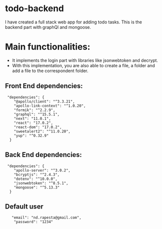 # todo-backend

I have created a full stack web app for adding todo tasks. This is the backend part with graphQl and mongoose. 

# Main functionalities:
- It implements the login part with libraries like jsonwebtoken and decrypt.
- With this implementation, you are also able to create a file, a folder and add a file to the correspondent folder.
 
## Front End dependencies:
```
 "dependencies": {
    "@apollo/client": "^3.3.21",
    "apollo-link-context": "^1.0.20",
    "formik": "^2.2.9",
    "graphql": "^15.5.1",
    "next": "11.0.1",
    "react": "17.0.2",
    "react-dom": "17.0.2",
    "sweetalert2": "^11.0.20",
    "yup": "^0.32.9"
  }
  ```
## Back End dependencies:
```
 "dependencies": {
    "apollo-server": "^3.0.2",
    "bcryptjs": "^2.4.3",
    "dotenv": "^10.0.0",
    "jsonwebtoken": "^8.5.1",
    "mongoose": "^5.13.3"
  }
  ```
  
## Default user
```
   "email": "nd.rapesta@gmail.com",
    "password": "1234"
```
